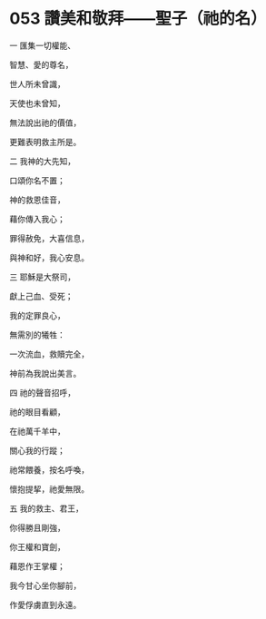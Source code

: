 # 053 讚美和敬拜——聖子（祂的名）

一 匯集一切權能、

智慧、愛的尊名，

世人所未曾識，

天使也未曾知，

無法說出祂的價值，

更難表明救主所是。

二 我神的大先知，

口頌你名不置；

神的救恩佳音，

藉你傳入我心；

罪得赦免，大喜信息，

與神和好，我心安息。

三 耶穌是大祭司，

獻上己血、受死；

我的定罪良心，

無需別的犧牲：

一次流血，救贖完全，

神前為我說出美言。

四 祂的聲音招呼，

祂的眼目看顧，

在祂萬千羊中，

關心我的行蹤；

祂常餵養，按名呼喚，

懷抱提挈，祂愛無限。

五 我的救主、君王，

你得勝且剛強，

你王權和寶劍，

藉恩作王掌權；

我今甘心坐你腳前，

作愛俘虜直到永遠。

